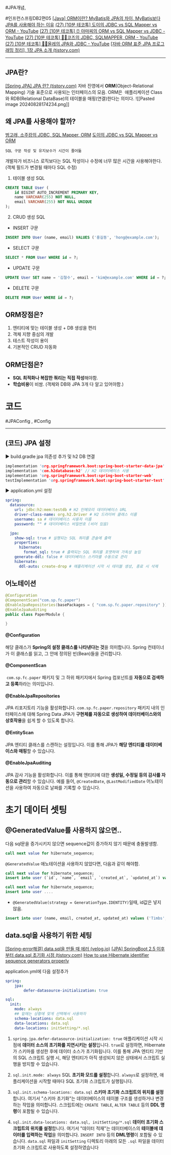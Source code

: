 #JPA개념, 

#인프런스프링DB2편05
[[Java] ORM이란? MyBatis와 JPA의 차이, MyBatis보다 JPA를 사용해야 하는 이유](https://mangkyu.tistory.com/20)
[(27) [10분 테코톡] 도이의 JDBC vs SQL Mapper vs ORM - YouTube](https://www.youtube.com/watch?v=RWFtuQUx3fo&list=PLgXGHBqgT2TvpJ_p9L_yZKPifgdBOzdVH&index=35)
[(27) [10분 테코톡] ⏰ 아마찌의 ORM vs SQL Mapper vs JDBC - YouTube](https://www.youtube.com/watch?v=VTqqZSuSdOk&list=PLgXGHBqgT2TvpJ_p9L_yZKPifgdBOzdVH&index=254)
[(27) [10분 테코톡] 🧘‍♂️코즈의 JDBC, SQLMAPPER, ORM - YouTube](https://www.youtube.com/watch?v=mezbxKGu68Y&list=PLgXGHBqgT2TvpJ_p9L_yZKPifgdBOzdVH&index=318)
[(27) [10분 테코톡] 🙆‍♂️올레의 JPA와 JDBC - YouTube](https://www.youtube.com/watch?v=Ppqc3qN75EE&list=PLgXGHBqgT2TvpJ_p9L_yZKPifgdBOzdVH&index=362)
[[자바 ORM 표준 JPA 프로그래밍 정리], 1장 JPA 소개 (tistory.com)](https://junghyungil.tistory.com/138)

----
## JPA란?
[[Spring JPA] JPA 란? (tistory.com)](https://dbjh.tistory.com/77)
자바 진영에서 **ORM**(Object-Relational Mapping) 기술 표준으로 사용되는 인터페이스의 모음. ORM은  애플리케이션 Class와 RDB(Relational DataBase)의 테이블을 매핑(연결)한다는 의미다.
![[Pasted image 20240828174234.png]]


## 왜 JPA를 사용해야 할까?
[범고래, 소주캉의 JDBC, SQL Mapper, ORM](https://ysiksik.github.io/elegant-tekotok/2023-01-15-ORCA-Suzhoukang-JDBC-SQLMapper-ORM/#granularity%EC%84%B8%EB%B6%84%EC%84%B1)
[도이의 JDBC vs SQL Mapper vs ORM](https://ysiksik.github.io/elegant-tekotok/2023-11-29-DOI-JDBC-SQLMapper-ORM/)
```
SQL 구문 작성 및 유지보수가 시간이 줄어듦
```

개발자가 비즈니스 로직보다는 SQL 작성이나 수정에 너무 많은 시간을 사용해야한다. (객체 필드가 변경될 때마다 SQL 수정)


1) 테이블 생성 SQL
```sql
CREATE TABLE User (
    id BIGINT AUTO_INCREMENT PRIMARY KEY,
    name VARCHAR(255) NOT NULL,
    email VARCHAR(255) NOT NULL UNIQUE
);
```

2) CRUD 생성 SQL
- INSERT 구문
```sql
INSERT INTO User (name, email) VALUES ('홍길동', 'hong@example.com');
```
- SELECT 구문
```sql
SELECT * FROM User WHERE id = ?;
```
 - UPDATE 구문
```sql
UPDATE User SET name = '김철수', email = 'kim@example.com' WHERE id = ?;
```
- DELETE 구문
```sql
DELETE FROM User WHERE id = ?;
```


## ORM장점은?
1. 엔티티에 맞는 테이블 생성 + DB 생성을 편리
2. 객체 지향 중심의 개발
3. 테스트 작성이 용이
4. 기본적인 CRUD 자동화


## ORM단점은?
- **SQL 최적화나 복잡한 쿼리는 직접 작성**해야함. 
- **학습비용**이 비쌈. (객체와 DB와 JPA 3개 다 알고 있어야함.)




# 코드
#JPAConfig , #Config

----
## (코드) JPA 설정
▶ build.gradle
jpa 의존성 추가 및 h2 DB 연결
```c
implementation 'org.springframework.boot:spring-boot-starter-data-jpa'
implementation 'com.h2database:h2' // H2 데이터베이스 사용
implementation 'org.springframework.boot:spring-boot-starter-web'
testImplementation 'org.springframework.boot:spring-boot-starter-test'
```

▶ application.yml 설정
```yaml
spring:
  datasource:
    url: jdbc:h2:mem:testdb # H2 인메모리 데이터베이스 URL
    driver-class-name: org.h2.Driver # H2 드라이버 클래스 이름
    username: sa # 데이터베이스 사용자 이름
    password: "" # 데이터베이스 비밀번호 (비어 있음)

  jpa:
    show-sql: true # 실행되는 SQL 쿼리를 콘솔에 출력
    properties:
      hibernate:
        format_sql: true # 출력되는 SQL 쿼리를 포맷하여 가독성 높임
    generate-ddl: false # 데이터베이스 스키마를 수동으로 관리
    hibernate:
      ddl-auto: create-drop # 애플리케이션 시작 시 테이블 생성, 종료 시 삭제
```


## 어노테이션
```java
@Configuration 
@ComponentScan("com.sp.fc.paper") 
@EnableJpaRepositories(basePackages = { "com.sp.fc.paper.repository" }) @EntityScan(basePackages = { "com.sp.fc.paper.domain" }) 
@EnableJpaAuditing
public class PaperModule {

}
```
#### @Configuration
해당 클래스가 **Spring의 설정 클래스를 나타낸다는 것**을 의미합니다. Spring 컨테이너가 이 클래스를 읽고, 그 안에 정의된 빈(Bean)들을 관리합니다.

#### @ComponentScan
 `com.sp.fc.paper` 패키지 및 그 하위 패키지에서 Spring 컴포넌트를 **자동으로 검색하고 등록**하라는 의미입니다. 

#### @EnableJpaRepositories
JPA 리포지토리 기능을 활성화합니다. `com.sp.fc.paper.repository` 패키지 내의 인터페이스에 대해 Spring Data JPA가 **구현체를 자동으로 생성하여 데이터베이스와의 상호작용**을 쉽게 할 수 있도록 합니다.

#### @EntityScan
JPA 엔티티 클래스를 스캔하는 설정입니다. 이를 통해 JPA가 **해당 엔티티를 데이터베이스와 매핑**할 수 있습니다.

#### @EnableJpaAuditing
JPA 감사 기능을 활성화합니다. 이를 통해 엔티티에 대한 **생성일, 수정일 등의 감사를 자동으로 관리**할 수 있습니다. 예를 들어, `@CreatedDate`, `@LastModifiedDate` 어노테이션을 사용하여 자동으로 날짜를 기록할 수 있습니다.


# 초기 데이터 셋팅
## @GeneratedValue를 사용하지 않으면..
다음 sql문을 증가시키지 않으면 sequence값이 증가하지 않기 때문에 충돌발생함.
```sql
call next value for hibernate_sequence;
```

`@GeneratedValue` 애노테이션을 사용하지 않았다면, 다음과 같이 해야함.
```sql
call next value for hibernate_sequence;
insert into user (`id`, `name`, `email`, `created_at`, `updated_at`) values (1, 'martin', 'martin@fastcampus.com', now(), now());

call next value for hibernate_sequence;
insert into user ....

```

- `@GeneratedValue(strategy = GenerationType.IDENTITY)`일때, id값은 넣지 않음.
```sql
insert into user (name, email, created_at, updated_at) values ('Timbs', 'ztimbs0@1und1.de', '2022-09-05 10:09:55', '2023-03-06 23:08:47');
```

## data.sql을 사용하기 위한 세팅
[[Spring-error해결] data.sql을 만들 때 에러 (velog.io)](https://velog.io/@99winnmin/Spring-error%ED%95%B4%EA%B2%B0-data.sql%EC%9D%84-%EB%A7%8C%EB%93%A4-%EB%95%8C-%EC%97%90%EB%9F%AC)
[[JPA] SpringBoot 2.5 이후부터 data.sql 초기화 시점 (tistory.com)](https://blogshine.tistory.com/437)
[How to use Hibernate identifier sequence generators properly](https://ntsim.uk/posts/how-to-use-hibernate-identifier-sequence-generators-properly)


application.yml에 다음 설정추가
```yaml
spring:
	jpa:
    	defer-datasource-initialization: true

sql:  
  init:  
    mode: always  
    ## 밑에는 상황에 맞게 선택해서 사용하자
    schema-locations: data.sql  
    data-locations: data.sql
    data-locations: initSetting/*.sql
```
1. `spring.jpa.defer-datasource-initialization: true`
애플리케이션 시작 시점에 **데이터 소스의 초기화를 지연시키는 설정**입니다. `true`로 설정하면, Hibernate가 스키마를 생성한 후에 데이터 소스가 초기화됩니다. 이를 통해 JPA 엔티티 기반의 SQL 스크립트 실행 시, 해당 엔티티가 아직 생성되지 않은 상태에서 스크립트 실행을 방지할 수 있습니다.

2. `sql.init.mode: always`
SQL **초기화 모드를 설정**합니다. `always`로 설정하면, 애플리케이션을 시작할 때마다 SQL 초기화 스크립트가 실행됩니다.

3. `sql.init.schema-locations: data.sql`
**스키마 초기화 스크립트의 위치를 설정**합니다. 여기서 "스키마 초기화"는 데이터베이스의 테이블 구조를 생성하거나 변경하는 작업을 의미합니다. 스크립트에는 `CREATE TABLE`, `ALTER TABLE` 등의 **DDL 명령**이 포함될 수 있습니다.

4. `sql.init.data-locations: data.sql, initSetting/*.sql`
**데이터 초기화 스크립트의 위치를 설정**합니다. 여기서 "데이터 적재"는 데이터베이스의 **테이블에 데이터를 입력하는 작업**을 의미합니다. `INSERT INTO` 등의 **DML명령**이 포함될 수 있습니다.
`data.sql` 파일과 `initSetting` 디렉토리 아래의 모든 `.sql` 파일을 데이터 초기화 스크립트로 사용하도록 설정하였습니다